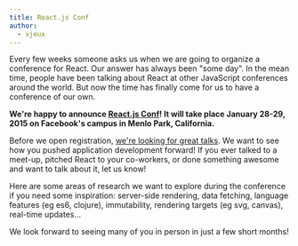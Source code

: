```yaml
---
title: React.js Conf
author:
  - vjeux
---
```


Every few weeks someone asks us when we are going to organize a conference for React. Our answer has always been "some day". In the mean time, people have been talking about React at other JavaScript conferences around the world. But now the time has finally come for us to have a conference of our own.

**We're happy to announce [React.js Conf](http://conf.reactjs.com/)! It will take place January 28-29, 2015 on Facebook's campus in Menlo Park, California.**

Before we open registration, [we're looking for great talks](http://conf.reactjs.com/call-for-presenters.html). We want to see how you pushed application development forward! If you ever talked to a meet-up, pitched React to your co-workers, or done something awesome and want to talk about it, let us know!

Here are some areas of research we want to explore during the conference if you need some inspiration: server-side rendering, data fetching, language features (eg es6, clojure), immutability, rendering targets (eg svg, canvas), real-time updates...

We look forward to seeing many of you in person in just a few short months!